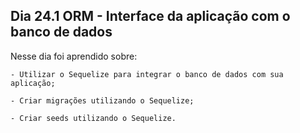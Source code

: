 ## Dia 24.1 ORM - Interface da aplicação com o banco de dados

Nesse dia foi aprendido sobre:

    - Utilizar o Sequelize para integrar o banco de dados com sua aplicação;

    - Criar migrações utilizando o Sequelize;

    - Criar seeds utilizando o Sequelize.
